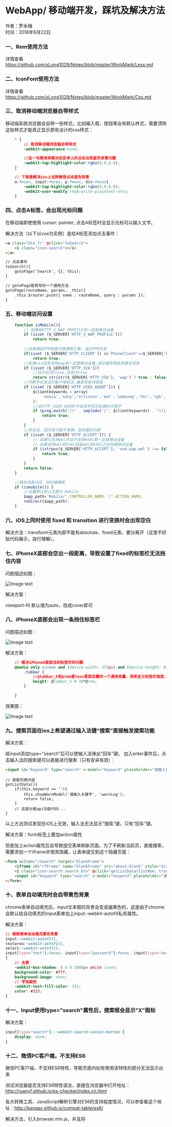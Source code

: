# WebApp/ 移动端开发，踩坑及解决方法

作者：罗永梅  
时间：2018年6月22日

### 一、Rem使用方法

详情查看 https://github.com/xLong1029/Notes/blob/master/WorkMark/Less.md

### 二、IconFont使用方法

详情查看 https://github.com/xLong1029/Notes/blob/master/WorkMark/Css.md

### 三、取消移动端浏览器自带样式

移动端系统浏览器会自带一些样式，比如输入框、按钮等会有默认样式，需要清除这些样式才能真正显示原有设计的css样式：

```css
    * {
        // 取消移动端浏览器自带样式
        -webkit-appearance:none;

        //这一句是用来解决在安卓上的点击出现蓝色背景问题
        -webkit-tap-highlight-color:rgba(0,0,0,0);
    }

    // 下面是解决ios上去除微信点击蓝色背景
    a:focus, input:focus, p:focus, div:focus{
        -webkit-tap-highlight-color:rgba(0,0,0,0);
        -webkit-user-modify:read-write-plaintext-only; 
    }
```

### 四、点击A标签，会出现光标问题

在移动端即使使用 cursor: pointer; 点击A标签时会显示光标可以输入文字。

解决方法（以下以vue为实例）是给A标签添加点击事件：

```html
<a class="btn fr" @click="toSearch">
    <i class="icon-search"></i>
</a>

// 点击事件
toSearch(){
    gotoPage('Search', {}, this);
}

// gotoPage是我写的一个通用方法
gotoPage(routeName, params, _this){
    _this.$router.push({ name : routeName, query : params });
}
```

### 五、移动端访问设置

```js        
    function isMobile(){
        // 如果有HTTP_X_WAP_PROFILE则一定是移动设备
        if (isset ($_SERVER['HTTP_X_WAP_PROFILE']))
            return true;
    
        //此条摘自TPM智能切换模板引擎，适合TPM开发
        if(isset ($_SERVER['HTTP_CLIENT']) &&'PhoneClient'==$_SERVER['HTTP_CLIENT'])
            return true;
        //如果via信息含有wap则一定是移动设备,部分服务商会屏蔽该信息
        if (isset ($_SERVER['HTTP_VIA']))
            //找不到为flase,否则为true
            return stristr($_SERVER['HTTP_VIA'], 'wap') ? true : false;
        //判断手机发送的客户端标志,兼容性有待提高
        if (isset ($_SERVER['HTTP_USER_AGENT'])) {
            $clientkeywords = array(
                'nokia','sony','ericsson','mot','samsung','htc','sgh','lg','sharp','sie-','philips','panasonic','alcatel','lenovo','iphone','ipod','blackberry','meizu','android','netfront','symbian','ucweb','windowsce','palm','operamini','operamobi','openwave','nexusone','cldc','midp','wap','mobile'
            );
            //从HTTP_USER_AGENT中查找手机浏览器的关键字
            if (preg_match("/(" . implode('|', $clientkeywords) . ")/i", strtolower($_SERVER['HTTP_USER_AGENT']))) {
                return true;
            }
        }
        //协议法，因为有可能不准确，放到最后判断
        if (isset ($_SERVER['HTTP_ACCEPT'])) {
            // 如果只支持wml并且不支持html那一定是移动设备
            // 如果支持wml和html但是wml在html之前则是移动设备
            if ((strpos($_SERVER['HTTP_ACCEPT'], 'vnd.wap.wml') !== false) && (strpos($_SERVER['HTTP_ACCEPT'], 'text/html') === false || (strpos($_SERVER['HTTP_ACCEPT'], 'vnd.wap.wml') < strpos($_SERVER['HTTP_ACCEPT'], 'text/html')))) {
                return true;
            }
        }
        return false;
    }

    //移动设备浏览，则切换模板
    if (ismobile()) {
        //设置默认默认主题为 Mobile
        $app_path='Mobile/'.CONTROLLER_NAME.'/'.ACTION_NAME;
        redirect($app_path);
    }
```

### 六、iOS上同时使用 fixed 和 transition 进行变换时会出现空白
 
解决方法：transform元素内部不能有absolute、fixed元素，要分离开（这里不好贴代码展示，自行理解）。

### 七、iPhoneX底部会空出一段距离，导致设置了fixed的标签栏无法挡住内容

问题描述如图：

![Image text](images/vue-1.png)

解决方案：
<meta name="viewport" content="width=device-width, initial-scale=1, maximum-scale=1, user-scalable=0, viewport-fit=cover">

viewport-fit 默认值为auto，改成cover即可

### 八、iPhoneX底部会出现一条挡住标签栏

问题描述如图：

![Image text](images/vue-2.png)

解决方案：
```CSS
    // 解决iPhoneX底部当初标签栏的问题
    @media only screen and (device-width: 375px) and (device-height: 812px) and (-webkit-device-pixel-ratio: 3) {
        .tabbar {
            //@tabbar_h和@rem是less里我设置的一个通用变量，用来定义标签栏高度，在其基础上多加30rem;
            height: @tabbar_h + 30*@rem;
        }

    }
```

效果图：

![Image text](images/vue-3.png)

### 九、搜索页面在ios上希望通过输入法键“搜索”直接触发搜索功能

解决方案：

给input添加type="search"后可以使输入法弹出“回车”键。
加入enter事件后，点击输入法的搜索键可以直接进行搜索（只有安卓有效）：

```HTML
<input id="keyword" type="search" v-model="keyword" placeholder="请输入搜索关键词" @keyup.enter="getListData(listNum, false)"/>
```

```JS
// 获取列表内容
getListData(){
    if(this.keyword == ''){
        this.showWarnModel('请输入关键字', 'warning');
        return false;
    }
    // 这部分是api功能代码...
}
```

以上方法测试发现在iOS上无效，输入法无法显示“搜索”键，只有“回车”键。

解决方案：form标签上要加action属性

但是加上action属性后会导致提交表单刷新页面，为了不刷新当前页，直接搜索，需要添加一个iframe并使其隐藏，让表单提交到这个隐藏页面：

```HTML
<form action="/Search" target="blankFrame">
    <iframe id="rfFrame" name="blankFrame" src="about:blank" style="display:none;"></iframe> 
    <i class="icon-search search_btn" @click="getListData(listNum, true)"></i>
    <input id="keyword" type="search" v-model="keyword" placeholder="请输入搜索关键词" @keyup.enter="getListData(listNum, true)"/>
</form>
```

### 十、表单自动填充时会自带黄色背景

chrome表单自动填充后，input文本框的背景会变成偏黄色的，这是由于chrome会默认给自动填充的input表单加上input:-webkit-autofill私有属性。

解决方案：

```CSS
// 移除表单自动填充黄色背景
input:-webkit-autofill,
textarea:-webkit-autofill,
select:-webkit-autofill,
input[type="text"]:focus, input[type="password"]:focus, input[type="search"]:focus, input[type="tel"]:focus, textarea:focus
{
    // 去黄
    -webkit-box-shadow: 0 0 0 1000px white inset;
    background-color: #fff;
    background-image: none;
    // 字体颜色
    -webkit-text-fill-color: 333;
    color: #333;
}
```

### 十一、Input使用type="search"属性后，搜索框会显示"X"图标


解决方案：

```CSS
input[type="search"]::-webkit-search-cancel-button {
    display: none;
}
```

### 十二、微信PC客户端，不支持ES6

微信PC客户端，不支持ES6特性，导致页面内如有使用该特性的部分无法显示出来

测试浏览器是否支持ES6特性语法，直接在浏览器中打开地址： http://ruanyf.github.io/es-checker/index.cn.html

各大转换工具、JavaScript解析引擎对ES6的支持程度情况，可以参查看这个地址：http://kangax.github.io/compat-table/es6/

解决方法，引入browser.min.js，并且将<script>加上 type="text/babel"：

```html
    <script src="browser.min.js"></script>
	<script type="text/babel">
	   let value = '测试';
	   alert(value); 
	</script>
```

browser.min.js 下载地址：https://github.com/yc880770/browser/blob/master/browser.min.js